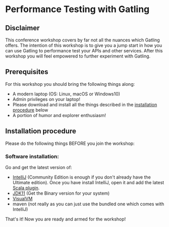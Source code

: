 # Performance Testing with Gatling

## Disclaimer

This conference workshop covers by far not all the nuances which Gatling offers. The intention of this workshop is to give you a jump start in how you can use Gatling to performance test your APIs and other services. After this workshop you will feel empowered to further experiment with Gatling.

## Prerequisites

For this workshop you should bring the following things along:

- A modern laptop (OS: Linux, macOS or Windows10)
- Admin privileges on your laptop!
- Please download and install all the things described in the [installation procedure](#installation-procedure) below
- A portion of humor and explorer enthusiasm!

## Installation procedure

Please do the following things BEFORE you join the workshop:

### Software installation:

Go and get the latest version of:

- [IntelliJ](https://www.jetbrains.com/idea/download/) (Community Edition is enough if you don't already have the Ultimate edition). Once you have install IntelliJ, open it and add the latest [Scala plugin](https://www.jetbrains.com/help/idea/managing-plugins.html).
- [JDK11](https://adoptopenjdk.net/archive.html?variant=openjdk11&jvmVariant=hotspot) (Get the Binary version for your system)
- [VisualVM](https://visualvm.github.io/download.html)
- maven (not really as you can just use the bundled one which comes with IntelliJ)

That's it! Now you are ready and armed for the workshop!
